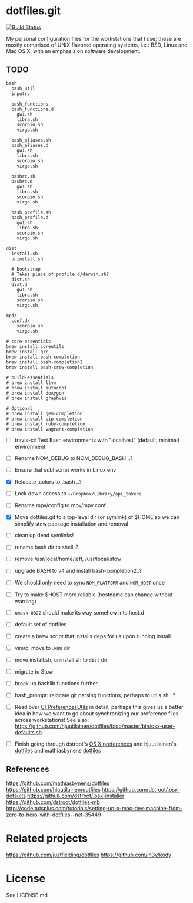 # dotfiles.git

[![Build Status](https://travis-ci.org/i8degrees/dotfiles.png?branch=master)](https://travis-ci.org/i8degrees/dotfiles)

My personal configuration files for the workstations that I use; these are
mostly comprised of UNIX flavored operating systems, i.e.: BSD, Linux and Mac
OS X, with an emphasis on software development.

## TODO

```console
bash
  bash_util
  inputrc

  bash_functions
  bash_functions.d
    gw1.sh
    libra.sh
    scorpio.sh
    virgo.sh

  bash_aliases.sh
  bash_aliases.d
    gw1.sh
    libra.sh
    scorpio.sh
    virgo.sh

  bashrc.sh
  bashrc.d
    gw1.sh
    libra.sh
    scorpio.sh
    virgo.sh

  bash_profile.sh
  bash_profile.d
    gw1.sh
    libra.sh
    scorpio.sh
    virgo.sh

dist
  install.sh
  uninstall.sh

  # bootstrap
  # Takes place of profile.d/darwin.sh?
  dist.sh
  dist.d
    gw1.sh
    libra.sh
    scorpio.sh
    virgo.sh

mpd/
  conf.d/
    scorpio.sh
    virgo.sh
```

```console
# core-essentials
brew install coreutils
brew install grc
brew install bash-completion
brew install bash-completion2
brew install bash-crew-completion

# build-essentials
# brew install llvm
# brew install autoconf
# brew install doxygen
# brew install graphviz

# Optional
# brew install gem-completion
# brew install pip-completion
# brew install ruby-completion
# brew install vagrant-completion
```
- [ ] travis-ci: Test Bash environments with "localhost" (default, minimal)
environment
- [ ] Rename NOM_DEBUG to NOM_DEBUG_BASH ..?
- [ ] Ensure that subl script works in Linux env
- [x] Relocate .colors to .bash ..?
- [ ] Lock down access to ```~/Dropbox/Library/api_tokens```
- [ ] Rename mpv/config to mpv/mpv.conf
- [x] Move dotfiles.git to a top-level dir (or symlink) of $HOME so we can simplify stow package installation and removal
- [ ] clean up dead symlinks!
- [ ] rename bash dir to shell..?
- [ ] remove /usr/local/home/jeff, /usr/local/stow
- [ ] upgrade BASH to v4 and install bash-completion2..?
- [ ] We should only need to sync ```NOM_PLATFORM``` and ```NOM_HOST``` once
- [ ] Try to make $HOST more reliable (hostname can change without warning)
- [ ] ```umask 0022``` should make its way somehow into host.d
- [ ] default set of dotfiles
- [ ] create a brew script that installs deps for us upon running install
- [ ] vimrc: move to .vim dir
- [ ] move install.sh, uninstall.sh to ```dist``` dir
- [ ] migrate to Stow
- [ ] break up bashlib functions further
- [ ] bash_prompt: relocate git parsing functions; perhaps to utils.sh ..?

- [ ] Read over [CFPreferencesUtils](https://developer.apple.com/library/mac/documentation/CoreFoundation/Reference/CFPreferencesUtils/) in detail; perhaps this gives us a better idea in how we want to go about synchronizing our preference files across workstations! See also: https://github.com/hjuutilainen/dotfiles/blob/master/bin/osx-user-defaults.sh

- [ ] Finish going through dstroot's [OS X preferences](https://github.com/dstroot/.osx/tree/master/defaults) and hjuutilainen's [dotfiles](https://github.com/hjuutilainen/dotfiles/) and mathiasbynens [dotfiles](https://github.com/mathiasbynens/dotfiles/blob/master/.osx)

## References

https://github.com/mathiasbynens/dotfiles
https://github.com/hjuutilainen/dotfiles
https://github.com/dstroot/.osx-defaults
https://github.com/dstroot/.osx-installer
https://github.com/dstroot/dotfiles-mb
http://code.tutsplus.com/tutorials/setting-up-a-mac-dev-machine-from-zero-to-hero-with-dotfiles--net-35449

# Related projects

https://github.com/justfielding/dotfiles
https://github.com/jh3y/kody

# License

See LICENSE.md
